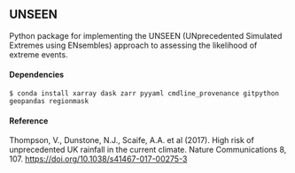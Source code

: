 ## UNSEEN

Python package for implementing the UNSEEN (UNprecedented Simulated Extremes using ENsembles)
approach to assessing the likelihood of extreme events.

#### Dependencies

```
$ conda install xarray dask zarr pyyaml cmdline_provenance gitpython geopandas regionmask 
```

#### Reference

Thompson, V., Dunstone, N.J., Scaife, A.A. et al (2017).
High risk of unprecedented UK rainfall in the current climate.
Nature Communications 8, 107.
https://doi.org/10.1038/s41467-017-00275-3
